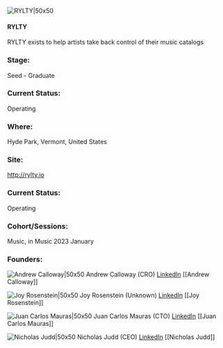 

![RYLTY|50x50](https://apimg.techstars.com/profiles/1675465692873_98836.png)

#### RYLTY
RYLTY exists to help artists take back control of their music catalogs

### Stage: 
Seed - Graduate 

### Current Status: 
Operating

### Where:
Hyde Park, Vermont, United States

### Site:
http://rylty.io





### Current Status: 
Operating

### Cohort/Sessions: 
Music, in Music 2023 January

### Founders: 

![Andrew Calloway|50x50]() Andrew Calloway (CRO) [LinkedIn](https://linkedin.com/in/andrewullah) [[Andrew Calloway]]

![Joy Rosenstein|50x50]() Joy Rosenstein (Unknown) [LinkedIn](https://linkedin.com/in/joy-rosenstein-4460865) [[Joy Rosenstein]]

![Juan Carlos Mauras|50x50]() Juan Carlos Mauras (CTO) [LinkedIn](https://) [[Juan Carlos Mauras]]

![Nicholas Judd|50x50]() Nicholas Judd (CEO) [LinkedIn](https://linkedin.com/in/ncjudd) [[Nicholas Judd]]



